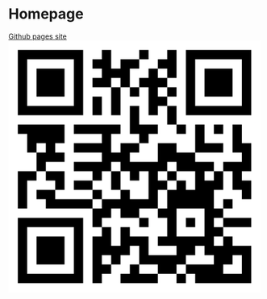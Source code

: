 # Homepage
<a href="https://simsine.github.io/" target="_blank">Github pages site</a>
<img src="homepage.png" alt="qr code" width="500px"/>

